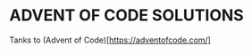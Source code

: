 ADVENT OF CODE SOLUTIONS
========================

Tanks to (Advent of Code)[https://adventofcode.com/]